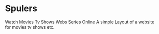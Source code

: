 # Spulers
Watch Movies Tv Shows Webs Series Online
A simple Layout of a website for movies tv shows etc.
